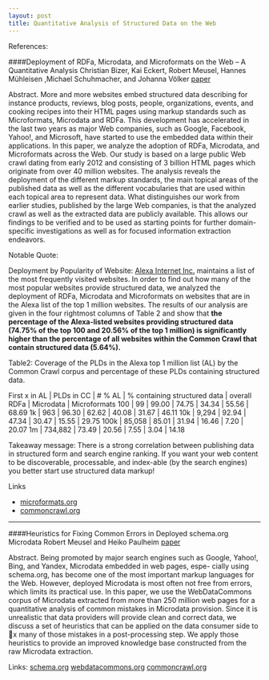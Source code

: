 ```yaml
---
layout: post
title: Quantitative Analysis of Structured Data on the Web
---
```



References:

####Deployment of RDFa, Microdata, and Microformats on the Web – A Quantitative Analysis
Christian Bizer, Kai Eckert, Robert Meusel, Hannes Mühleisen ,Michael Schuhmacher, and Johanna Völker
[paper](http://dws.informatik.uni-mannheim.de/fileadmin/lehrstuehle/ki/pub/Bizer-etal-DeploymentRDFaMicrodataMicroformats-ISWC-InUse-2013.pdf)


Abstract.
More and more websites embed structured data describing for instance
products, reviews, blog posts, people, organizations, events, and cooking recipes
into their HTML pages using markup standards such as Microformats, Microdata
and RDFa. This development has accelerated in the last two years as major Web
companies, such as Google, Facebook, Yahoo!, and Microsoft, have started to
use the embedded data within their applications. In this paper, we analyze the
adoption of RDFa, Microdata, and Microformats across the Web. Our study is
based on a large public Web crawl dating from early 2012 and consisting of 3
billion HTML pages which originate from over 40 million websites. The analysis
reveals the deployment of the different markup standards, the main topical areas
of the published data as well as the different vocabularies that are used within each
topical area to represent data. What distinguishes our work from earlier studies,
published by the large Web companies, is that the analyzed crawl as well as the
extracted data are publicly available. This allows our findings to be verified and to
be used as starting points for further domain-specific investigations as well as for
focused information extraction endeavors.

Notable Quote:

Deployment by Popularity of Website: [Alexa Internet Inc.](http://www.alexa.com/) maintains a list of the
most frequently visited websites. In order to find out how many of the most popular
websites provide structured data, we analyzed the deployment of RDFa, Microdata and
Microformats on websites that are in the Alexa list of the top 1  million websites. The 
results of our analysis are given in the four rightmost columns of Table 2 and show that
**the percentage of the Alexa-listed websites providing structured data (74.75% of the top
100 and 20.56% of the top 1  million) is significantly higher than the percentage of all
websites within the Common Crawl that contain structured data (5.64%).**

Table2: Coverage of the PLDs in the Alexa top 1  million list (AL) by the Common Crawl corpus
and percentage of these PLDs containing structured data.

First x in AL       |  PLDs in CC | # % AL |  % containing structured data | overall RDFa |  Microdata | Microformats
100     | 99        |  99.00 | 74.75    | 34.34   | 55.56   | 68.69
1k      | 963       |  96.30 | 62.62    | 40.08   |  31.67  | 46.11
10k     |  9,294    |  92.94 |  47.34   | 30.47   | 15.55   | 29.75
100k    |  85,058   |  85.01 |  31.94   | 16.46   |  7.20   | 20.07
1m      |  734,882  |  73.49 |  20.56   |  7.55   | 3.04    | 14.18


Takeaway message:
There  is a strong correlation between publishing data in structured form and search engine ranking. If you want your web content to be discoverable, processable, and  index-able (by the search engines) you better start use structured data markup!


Links
* [microformats.org](http://microformats.org)
* [commoncrawl.org](http://commoncrawl.org)


***
####Heuristics for Fixing Common Errors in Deployed schema.org Microdata
Robert Meusel and Heiko Paulheim
[paper](http://dws.informatik.uni-mannheim.de/fileadmin/lehrstuehle/ki/pub/MeuselPaulheim-HeuristicsForFixingCommonErrorsInDeployedSchemaOrgMicrodata-ESWC2015.pdf)


Abstract.
Being  promoted  by  major  search  engines  such  as  Google,
Yahoo!,  Bing,  and  Yandex,  Microdata  embedded  in  web  pages,  espe-
cially using schema.org, has become one of the most important markup
languages for the Web. However, deployed Microdata is most often not
free  from  errors,  which  limits  its  practical  use.  In  this  paper,  we  use
the WebDataCommons corpus of Microdata extracted from more than
250  million  web  pages  for  a  quantitative  analysis  of  common  mistakes
in  Microdata  provision.  Since  it  is  unrealistic  that data providers will
provide clean and correct data, we discuss a set of heuristics that can
be applied on the data consumer side to x many of those mistakes in a
post-processing step. We apply those heuristics to provide an improved
knowledge base constructed from the raw Microdata extraction.



Links:
[schema.org](http://schema.org)
[webdatacommons.org](http://webdatacommons.org/structureddata)
[commoncrawl.org](http://commoncrawl.org)


